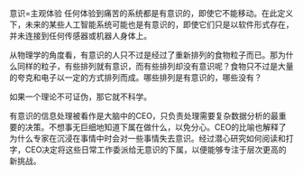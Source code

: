 意识=主观体验
任何体验到痛苦的系统都是有意识的，即使它不能移动。在此定义下，未来的某些人工智能系统可能也是有意识的，即使它们只是以软件形式存在，并未连接到任何传感器或机器人身体上。

从物理学的角度看，有意识的人只不过是经过了重新排列的食物粒子而已。那为什么同样的粒子，有些排列就有意识，而有些排列却没有意识呢？食物只不过是大量的夸克和电子以一定的方式排列而成。哪些排列是有意识的，哪些没有？

如果一个理论不可证伪，那它就不科学。

有意识的信息处理被看作是大脑中的CEO，只负责处理需要复杂数据分析的最重要的决策。不想事无巨细地知道下属在做什么，以免分心。CEO的比喻也解释了为什么专家在沉浸在事情中时会对一些事情失去意识。经过潜心研究如何阅读和打字，CEO决定将这些日常工作委派给无意识的下属，以便能够专注于层次更高的新挑战。
